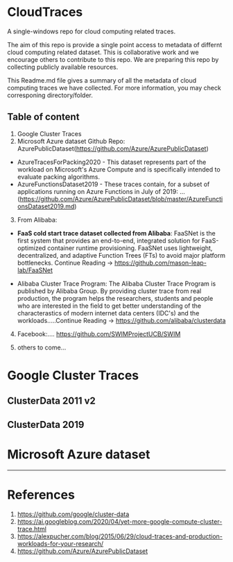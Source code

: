 # CloudTraces
A single-windows repo for cloud computing related traces.

The aim of this repo is provide a single point access to metadata of differnt cloud computing related dataset.
This is collaborative work and we encourage others to contribute to this repo. We are preparing this repo by collecting publicly available resources. 

This Readme.md file gives a summary of all the metadata of cloud computing traces we have collected. For more information, you may check corresponing directory/folder.


Table of content  
---
1. Google Cluster Traces
2. Microsoft Azure dataset
Github Repo: AzurePublicDataset(https://github.com/Azure/AzurePublicDataset)
* AzureTracesForPacking2020 - This dataset represents part of the workload on Microsoft's Azure Compute and is specifically intended to evaluate packing algorithms. 
* AzureFunctionsDataset2019 - These traces contain, for a subset of applications running on Azure Functions in July of 2019: ... (https://github.com/Azure/AzurePublicDataset/blob/master/AzureFunctionsDataset2019.md)


3. From Alibaba:

- **FaaS cold start trace dataset collected from Alibaba**: FaaSNet is the first system that provides an end-to-end, integrated solution for FaaS-optimized container runtime provisioning. FaaSNet uses lightweight, decentralized, and adaptive Function Trees (FTs) to avoid major platform bottlenecks. Continue Reading -> https://github.com/mason-leap-lab/FaaSNet

- Alibaba Cluster Trace Program:
The Alibaba Cluster Trace Program is published by Alibaba Group. By providing cluster trace from real production, the program helps the researchers, students and people who are interested in the field to get better understanding of the characterastics of modern internet data centers (IDC's) and the workloads.....Continue Reading -> https://github.com/alibaba/clusterdata

4. Facebook:....
https://github.com/SWIMProjectUCB/SWIM


5. others to come...  

  
# Google Cluster Traces  
## ClusterData 2011 v2  

## ClusterData 2019

# Microsoft Azure dataset  

---  
# References
1. https://github.com/google/cluster-data 
2. https://ai.googleblog.com/2020/04/yet-more-google-compute-cluster-trace.html
3. https://alexpucher.com/blog/2015/06/29/cloud-traces-and-production-workloads-for-your-research/ 
4. https://github.com/Azure/AzurePublicDataset  

